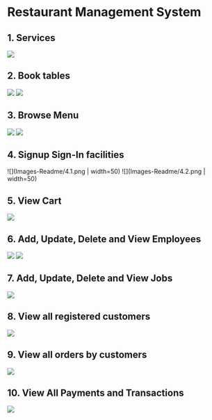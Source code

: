 # Restaurant Management System 
## 1. Services
![](Images-Readme/1.png)
## 2. Book tables
![](Images-Readme/2.1.png)
![](Images-Readme/2.2.png)
## 3. Browse Menu
![](Images-Readme/3.1.png)
![](Images-Readme/3.2.png)
## 4. Signup Sign-In facilities
![](Images-Readme/4.1.png | width=50)
![](Images-Readme/4.2.png | width=50)
## 5. View Cart
![](Images-Readme/5.png)
## 6. Add, Update, Delete and View Employees
![](Images-Readme/6.1.png)
![](Images-Readme/6.2.png)
## 7. Add, Update, Delete and View Jobs
![](Images-Readme/7.png)
## 8. View all registered customers
![](Images-Readme/8.png)
## 9. View all orders by customers
![](Images-Readme/9.png)
## 10. View All Payments and Transactions
![](Images-Readme/10.png)
